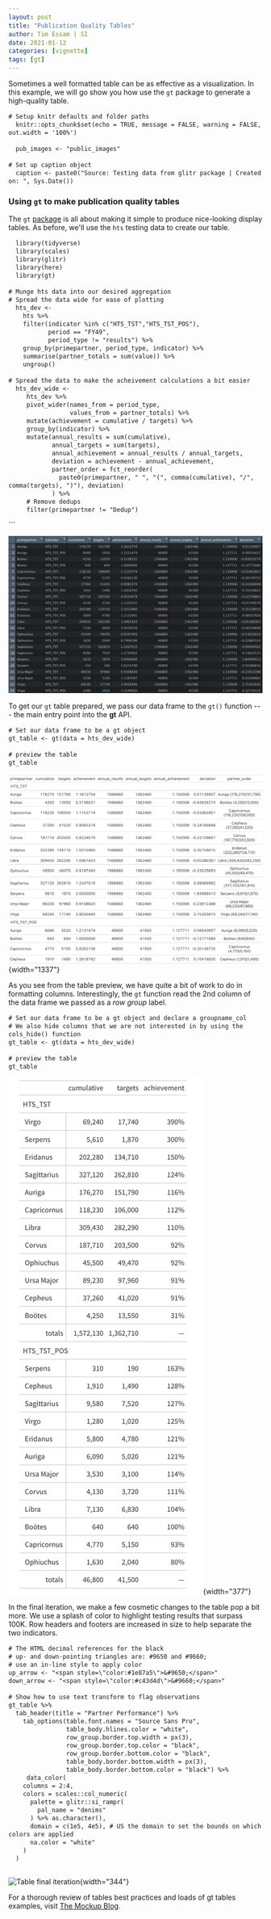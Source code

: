 ```yaml
---
layout: post
title: "Publication Quality Tables"
author: Tim Essam | SI
date: 2021-01-12
categories: [vignette]
tags: [gt]
---
```


Sometimes a well formatted table can be as effective as a visualization. In this example, we will go show you how use the `gt` package to generate a high-quality table.

```{r}
# Setup knitr defaults and folder paths
  knitr::opts_chunk$set(echo = TRUE, message = FALSE, warning = FALSE, out.width = '100%')
  
  pub_images <- "public_images"

# Set up caption object
  caption <- paste0("Source: Testing data from glitr package | Created on: ", Sys.Date())
```

### Using `gt` to make publication quality tables

The `gt` [package](s%20all%20about%20making%20it%20simple%20to%20produce%20nice-looking%20display%20tables) is all about making it simple to produce nice-looking display tables. As before, we'll use the `hts` testing data to create our table.

```{r}
  library(tidyverse)
  library(scales)
  library(glitr)
  library(here)
  library(gt)

# Munge hts data into our desired aggregation
# Spread the data wide for ease of plotting
  hts_dev <- 
    hts %>% 
    filter(indicator %in% c("HTS_TST","HTS_TST_POS"),  
           period == "FY49", 
           period_type != "results") %>% 
    group_by(primepartner, period_type, indicator) %>% 
    summarise(partner_totals = sum(value)) %>% 
    ungroup()  

# Spread the data to make the acheivement calculations a bit easier
  hts_dev_wide <- 
     hts_dev %>% 
     pivot_wider(names_from = period_type, 
                 values_from = partner_totals) %>% 
     mutate(achievement = cumulative / targets) %>% 
     group_by(indicator) %>% 
     mutate(annual_results = sum(cumulative), 
            annual_targets = sum(targets), 
            annual_achievement = annual_results / annual_targets, 
            deviation = achievement - annual_achievement,
            partner_order = fct_reorder(
              paste0(primepartner, " ", "(", comma(cumulative), "/", comma(targets), ")"), deviation)
            ) %>% 
     # Remove dedups
     filter(primepartner != "Dedup")
```

\`\`\`

![prepped data frame](https://github.com/USAID-OHA-SI/pretty_in_grey40K/raw/main/examples/images/hts_dev_gt.png "prepped data frame")

To get our `gt` table prepared, we pass our data frame to the `gt()` function --- the main entry point into the **gt** API.

```{r}
# Set our data frame to be a gt object
gt_table <- gt(data = hts_dev_wide)

# preview the table
gt_table
```

![gt table first iteration](https://github.com/USAID-OHA-SI/pretty_in_grey40K/raw/main/examples/images/gt_iteration1.png "gt table first iteration"){width="1337"}

As you see from the table preview, we have quite a bit of work to do in formatting columns. Interestingly, the `gt` function read the 2nd column of the data frame we passed as a *row group* label.

```{r}
# Set our data frame to be a gt object and declare a groupname_col
# We also hide columns that we are not interested in by using the cols_hide() function
gt_table <- gt(data = hts_dev_wide)

# preview the table
gt_table
```

![Table second iteration](https://raw.githubusercontent.com/USAID-OHA-SI/pretty_in_grey40K/main/examples/images/gt_iteration2.png "Table second iteration"){width="377"}

In the final iteration, we make a few cosmetic changes to the table pop a bit more. We use a splash of color to highlight testing results that surpass 100K. Row headers and footers are increased in size to help separate the two indicators.

```{r}
# The HTML decimal references for the black
# up- and down-pointing triangles are: #9650 and #9660;
# use an in-line style to apply color
up_arrow <- "<span style=\"color:#1e87a5\">&#9650;</span>"
down_arrow <- "<span style=\"color:#c43d4d\">&#9660;</span>"

# Show how to use text transform to flag observations
gt_table %>% 
  tab_header(title = "Partner Performance") %>% 
    tab_options(table.font.names = "Source Sans Pro",
                table_body.hlines.color = "white",
                row_group.border.top.width = px(3),
                row_group.border.top.color = "black",
                row_group.border.bottom.color = "black",
                table_body.border.bottom.width = px(3),
                table_body.border.bottom.color = "black") %>% 
     data_color(
    columns = 2:4,
    colors = scales::col_numeric(
      palette = glitr::si_rampr(  
        pal_name = "denims"
      ) %>% as.character(),
      domain = c(1e5, 4e5), # US the domain to set the bounds on which colors are applied
      na.color = "white"
    )
  )
  
```

![Table final iteration](https://raw.githubusercontent.com/USAID-OHA-SI/pretty_in_grey40K/main/examples/images/Table%2520final%2520iteration.png "Table final iteration"){width="344"}

For a thorough review of tables best practices and loads of gt tables examples, visit [The Mockup Blog](https://themockup.blog/posts/2020-09-04-10-table-rules-in-r/).
